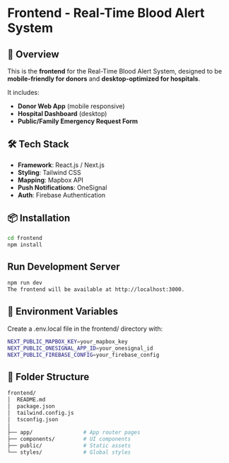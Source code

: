 # Frontend - Real-Time Blood Alert System

## 🚀 Overview
This is the **frontend** for the Real-Time Blood Alert System, designed to be **mobile-friendly for donors** and **desktop-optimized for hospitals**.

It includes:
- **Donor Web App** (mobile responsive)
- **Hospital Dashboard** (desktop)
- **Public/Family Emergency Request Form**

## 🛠️ Tech Stack
- **Framework**: React.js / Next.js
- **Styling**: Tailwind CSS
- **Mapping**: Mapbox API
- **Push Notifications**: OneSignal
- **Auth**: Firebase Authentication

## 📦 Installation
```bash
cd frontend
npm install
```

## Run Development Server
```bash
npm run dev
The frontend will be available at http://localhost:3000.
```
## 🔑 Environment Variables
Create a .env.local file in the frontend/ directory with:
```bash
NEXT_PUBLIC_MAPBOX_KEY=your_mapbox_key
NEXT_PUBLIC_ONESIGNAL_APP_ID=your_onesignal_id
NEXT_PUBLIC_FIREBASE_CONFIG=your_firebase_config
```
## 📂 Folder Structure
```bash
frontend/
│  README.md
│  package.json
│  tailwind.config.js
│  tsconfig.json
│
├── app/                # App router pages
├── components/         # UI components
├── public/             # Static assets
└── styles/             # Global styles
```